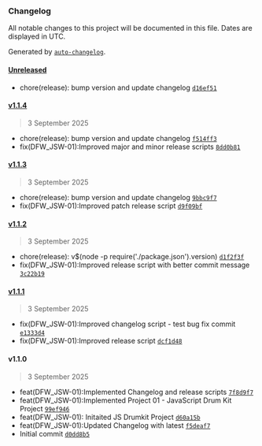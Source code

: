 ### Changelog

All notable changes to this project will be documented in this file. Dates are displayed in UTC.

Generated by [`auto-changelog`](https://github.com/CookPete/auto-changelog).

#### [Unreleased](https://github.com/sathiranipun/frontenddevroadmap/compare/v1.1.4...HEAD)

- chore(release): bump version and update changelog [`d16ef51`](https://github.com/sathiranipun/frontenddevroadmap/commit/d16ef5127df6f9ac14337b366017376fe92e38d3)

#### [v1.1.4](https://github.com/sathiranipun/frontenddevroadmap/compare/v1.1.3...v1.1.4)

> 3 September 2025

- chore(release): bump version and update changelog [`f514ff3`](https://github.com/sathiranipun/frontenddevroadmap/commit/f514ff321065a0ab71506a15cc49ae331d209b28)
- fix(DFW_JSW-01):Improved major and minor release scripts [`8dd0b81`](https://github.com/sathiranipun/frontenddevroadmap/commit/8dd0b811dd8d607a1f2effa35ee2500b7bcaadb0)

#### [v1.1.3](https://github.com/sathiranipun/frontenddevroadmap/compare/v1.1.2...v1.1.3)

> 3 September 2025

- chore(release): bump version and update changelog [`9bbc9f7`](https://github.com/sathiranipun/frontenddevroadmap/commit/9bbc9f736a59c620b4209e32af91901ca6a89e41)
- fix(DFW_JSW-01):Improved patch release script [`d9f09bf`](https://github.com/sathiranipun/frontenddevroadmap/commit/d9f09bfdcaf582af38d7298abf5ed9e56dc66d2e)

#### [v1.1.2](https://github.com/sathiranipun/frontenddevroadmap/compare/v1.1.1...v1.1.2)

> 3 September 2025

- chore(release): v$(node -p require('./package.json').version) [`d1f2f3f`](https://github.com/sathiranipun/frontenddevroadmap/commit/d1f2f3fe40c7e8ab629c280affda3adeeee7d021)
- fix(DFW_JSW-01):Improved release script with better commit message [`3c22b19`](https://github.com/sathiranipun/frontenddevroadmap/commit/3c22b19ebd7d725e6c4f1db2d53940af4af0c75d)

#### [v1.1.1](https://github.com/sathiranipun/frontenddevroadmap/compare/v1.1.0...v1.1.1)

> 3 September 2025

- fix(DFW_JSW-01):Improved changelog script - test bug fix commit [`e1333d4`](https://github.com/sathiranipun/frontenddevroadmap/commit/e1333d485615a6cd6aede5383a22eafe43600807)
- fix(DFW_JSW-01):Improved release script [`dcf1d48`](https://github.com/sathiranipun/frontenddevroadmap/commit/dcf1d48475df7b634fb7e6080ba9271a569ef1f1)

#### v1.1.0

> 3 September 2025

- feat(DFW_JSW-01):Implemented Changelog and release scripts [`7f8d9f7`](https://github.com/sathiranipun/frontenddevroadmap/commit/7f8d9f77c331f945cb3e6d5a462ea5f7e12b8098)
- feat(DFW_JSW-01):Implemented Project 01 - JavaScript Drum Kit Project [`99ef946`](https://github.com/sathiranipun/frontenddevroadmap/commit/99ef946118e923947ccf9cf6ebc5853ae2c0258c)
- feat(DFW_JSW-01): Initaited JS Drumkit Project [`d60a15b`](https://github.com/sathiranipun/frontenddevroadmap/commit/d60a15b944653095eae768d93df4eecf7e750b4c)
- feat(DFW_JSW-01):Updated Changelog with latest [`f5deaf7`](https://github.com/sathiranipun/frontenddevroadmap/commit/f5deaf7c947c46c0bb4653a718d7d44991e2caab)
- Initial commit [`d0dd8b5`](https://github.com/sathiranipun/frontenddevroadmap/commit/d0dd8b58abb102ef8e34203d4e14d0e4142309cd)
